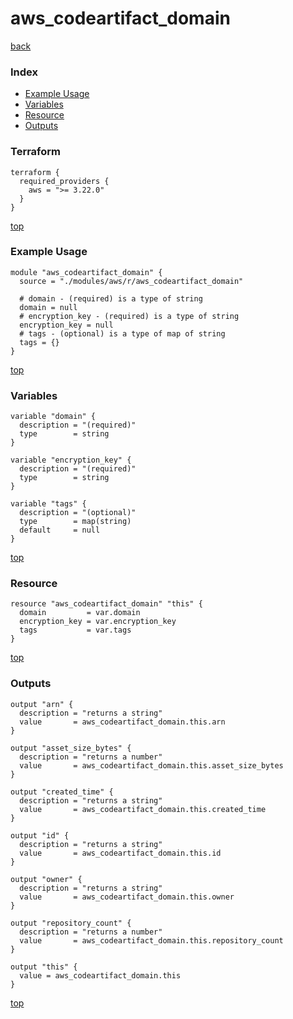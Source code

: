 # aws_codeartifact_domain

[back](../aws.md)

### Index

- [Example Usage](#example-usage)
- [Variables](#variables)
- [Resource](#resource)
- [Outputs](#outputs)

### Terraform

```hcl
terraform {
  required_providers {
    aws = ">= 3.22.0"
  }
}
```

[top](#index)

### Example Usage

```hcl
module "aws_codeartifact_domain" {
  source = "./modules/aws/r/aws_codeartifact_domain"

  # domain - (required) is a type of string
  domain = null
  # encryption_key - (required) is a type of string
  encryption_key = null
  # tags - (optional) is a type of map of string
  tags = {}
}
```

[top](#index)

### Variables

```hcl
variable "domain" {
  description = "(required)"
  type        = string
}

variable "encryption_key" {
  description = "(required)"
  type        = string
}

variable "tags" {
  description = "(optional)"
  type        = map(string)
  default     = null
}
```

[top](#index)

### Resource

```hcl
resource "aws_codeartifact_domain" "this" {
  domain         = var.domain
  encryption_key = var.encryption_key
  tags           = var.tags
}
```

[top](#index)

### Outputs

```hcl
output "arn" {
  description = "returns a string"
  value       = aws_codeartifact_domain.this.arn
}

output "asset_size_bytes" {
  description = "returns a number"
  value       = aws_codeartifact_domain.this.asset_size_bytes
}

output "created_time" {
  description = "returns a string"
  value       = aws_codeartifact_domain.this.created_time
}

output "id" {
  description = "returns a string"
  value       = aws_codeartifact_domain.this.id
}

output "owner" {
  description = "returns a string"
  value       = aws_codeartifact_domain.this.owner
}

output "repository_count" {
  description = "returns a number"
  value       = aws_codeartifact_domain.this.repository_count
}

output "this" {
  value = aws_codeartifact_domain.this
}
```

[top](#index)
